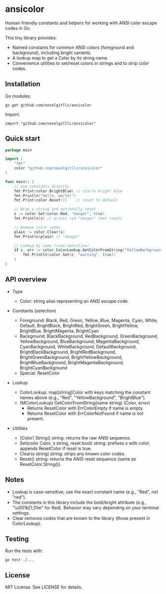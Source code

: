 # ansicolor

Human-friendly constants and helpers for working with ANSI color escape codes in Go.

This tiny library provides:
- Named constants for common ANSI colors (foreground and background), including bright variants.
- A lookup map to get a Color by its string name.
- Convenience utilities to set/reset colors in strings and to strip color codes.

## Installation

Go modules:

```
go get github.com/novelgitllc/ansicolor
```

Import:

```
import "github.com/novelgitllc/ansicolor"
```

## Quick start

```go
package main

import (
    "fmt"
    color "github.com/novelgitllc/ansicolor"
)

func main() {
    // Use constants directly
    fmt.Print(color.BrightBlue) // starts bright blue
    fmt.Println("Hello, world!")
    fmt.Print(color.Reset())    // reset to default

    // Wrap a string and optionally reset
    s := color.Set(color.Red, "danger", true)
    fmt.Println(s) // prints red "danger" then resets

    // Remove color codes
    plain := color.Clear(s)
    fmt.Println(plain) // "danger"

    // Lookup by name (case-sensitive)
    if c, err := color.ColorLookup.GetColorFromString("YellowBackground"); err == nil {
        fmt.Println(color.Set(c, "warning", true))
    }
}
```

## API overview

- Type
  - Color: string alias representing an ANSI escape code.

- Constants (selection)
  - Foreground: Black, Red, Green, Yellow, Blue, Magenta, Cyan, White, Default, BrightBlack, BrightRed, BrightGreen, BrightYellow, BrightBlue, BrightMagenta, BrightCyan
  - Background: BlackBackground, RedBackground, GreenBackground, YellowBackground, BlueBackground, MagentaBackground, CyanBackground, WhiteBackground, DefaultBackground, BrightBlackBackground, BrightRedBackground, BrightGreenBackground, BrightYellowBackground, BrightBlueBackground, BrightMagentaBackground, BrightCyanBackground
  - Special: ResetColor

- Lookup
  - ColorLookup: map[string]Color with keys matching the constant names above (e.g., "Red", "YellowBackground", "BrightBlue").
  - (MColorLookup) GetColorFromString(name string) (Color, error)
    - Returns ResetColor with ErrColorEmpty if name is empty.
    - Returns ResetColor with ErrColorNotFound if name is not present.

- Utilities
  - (Color) String() string: returns the raw ANSI sequence.
  - Set(color Color, s string, reset bool) string: prefixes s with color; appends ResetColor if reset is true.
  - Clear(s string) string: strips any known color codes.
  - Reset() string: returns the ANSI reset sequence (same as ResetColor.String()).

## Notes

- Lookup is case-sensitive; use the exact constant name (e.g., "Red", not "red").
- The constants in this library include the bold/bright attribute (e.g., "\u001b[1;31m" for Red). Behavior may vary depending on your terminal settings.
- Clear removes codes that are known to the library (those present in ColorLookup).

## Testing

Run the tests with:

```
go test ./...
```

## License

MIT License. See LICENSE for details.
